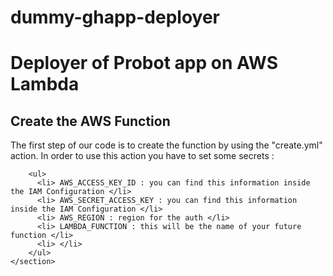 # dummy-ghapp-deployer
<h1>
Deployer of Probot app on AWS Lambda 
</h1>

<body>
  <main>
    <section>
      <h2> Create the AWS Function </h2>
        <p>
          The first step of our code is to create the function by using the "create.yml" action. In order to use this action you have to set some secrets :
        </p>
        
        <ul>
          <li> AWS_ACCESS_KEY_ID : you can find this information inside the IAM Configuration </li>
          <li> AWS_SECRET_ACCESS_KEY : you can find this information inside the IAM Configuration </li>
          <li> AWS_REGION : region for the auth </li>
          <li> LAMBDA_FUNCTION : this will be the name of your future function </li>
          <li> </li>
        </ul>
    </section>
  </main>
</bopy>
  

